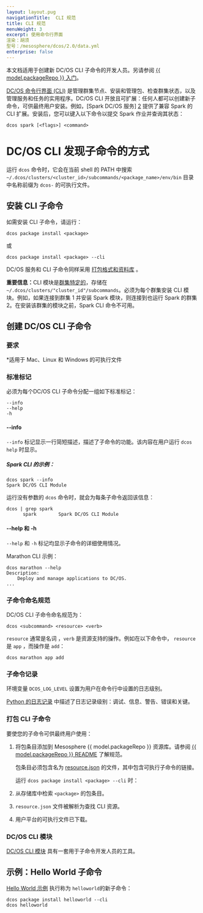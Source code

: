 ```yaml
---
layout: layout.pug
navigationTitle:  CLI 规范
title: CLI 规范
menuWeight: 3
excerpt: 使用命令行界面
渲染：胡须
型号：/mesosphere/dcos/2.0/data.yml
enterprise: false
---
```

本文档适用于创建新 DC/OS CLI 子命令的开发人员。另请参阅 [{{ model.packageRepo }} 入门][1]。

[DC/OS 命令行界面 (CLI)](/mesosphere/dcos/2.0/cli/) 是管理群集节点、安装和管理包、检查群集状态，以及管理服务和任务的实用程序。DC/OS CLI 开放且可扩展：任何人都可以创建新子命令，可供最终用户安装。例如，[Spark DC/OS 服务] [2] 提供了兼容 Spark 的 CLI 扩展。安装后，您可以键入以下命令以提交 Spark 作业并查询其状态：

    dcos spark [<flags>] <command>


# DC/OS CLI 发现子命令的方式

运行 `dcos` 命令时，它会在当前 shell 的 PATH 中搜索 `~/.dcos/clusters/<cluster_id>/subcommands/<package_name>/env/bin` 目录中名称前缀为 `dcos-` 的可执行文件。

## 安装 CLI 子命令

如需安装 CLI 子命令，请运行：

    dcos package install <package>

或

    dcos package install <package> --cli

DC/OS 服务和 CLI 子命令同样采用 [打包格式和资料库][11] 。

<p class="message--important"><strong>重要信息：</strong>CLI 模块是<a href="/mesosphere/dcos/2.0/administering-clusters/multiple-clusters/">群集特定的</a>，存储在 <code>~/.dcos/clusters/"cluster_id"/subcommands</code>。必须为每个群集安装 CLI 模块。例如，如果连接到群集 1 并安装 Spark 模块，则连接到也运行 Spark 的群集 2。在安装该群集的模块之前，Spark CLI 命令不可用。</p>

## 创建 DC/OS CLI 子命令

### 要求

*适用于 Mac、Linux 和 Windows 的可执行文件

### 标准标记
必须为每个DC/OS CLI 子命令分配一组如下标准标记：

```
--info
--help
-h
```

#### --info
`--info` 标记显示一行简短描述，描述了子命令的功能。该内容在用户运行 `dcos help` 时显示。


##### Spark CLI 的示例：

```
dcos spark --info
Spark DC/OS CLI Module
```

运行没有参数的 `dcos` 命令时，就会为每条子命令返回该信息：

```
dcos | grep spark
      spark        Spark DC/OS CLI Module
```

#### --help 和 -h
`--help` 和 `-h` 标记均显示子命令的详细使用情况。

Marathon CLI 示例：

```
dcos marathon --help
Description:
    Deploy and manage applications to DC/OS.
...
```

### 子命令命名规范
DC/OS CLI 子命令命名规范为：

    dcos <subcommand> <resource> <verb>

`resource` 通常是名词 ，`verb` 是资源支持的操作。例如在以下命令中， `resource` 是 `app` ，而操作是 `add`：

    dcos marathon app add

### 子命令记录
环境变量 `DCOS_LOG_LEVEL` 设置为用户在命令行中设置的日志级别。

[Python 的日志记录][7] 中描述了日志记录级别：调试、信息、警告、错误和关键。

### 打包 CLI 子命令

要使您的子命令可供最终用户使用：

1. 将包条目添加到 Mesosphere {{ model.packageRepo }} 资源库。请参阅 [{{ model.packageRepo }} README][9] 了解规范。

    包条目必须包含名为 [resource.json][10] 的文件，其中包含可执行子命令的链接。

    运行 `dcos package install <package> --cli` 时：

1. 从存储库中检索 `<package>` 的包条目。
2. `resource.json` 文件被解析为查找 CLI 资源。
3. 用户平台的可执行文件已下载。

### DC/OS CLI 模块

[DC/OS CLI 模块][8] 具有一套用于子命令开发人员的工具。


## 示例：Hello World 子命令

[Hello World 示例][3] 执行称为 `helloworld`的新子命令：

    dcos package install helloworld --cli
    dcos helloworld


[1]: https://github.com/mesosphere/universe/blob/version-3.x/docs/tutorial/GetStarted.md
[2]:https://github.com/mesosphere/spark-build
[3]: https://github.com/mesosphere/dcos-helloworld
[7]: https://docs.python.org/2/howto/logging.html#when-to-use-logging
[8]: https://github.com/dcos/dcos-cli
[9]: https://github.com/mesosphere/universe/blob/version-3.x/README.md
[10]: https://github.com/mesosphere/universe/blob/version-3.x/README.md#resourcejson
[11]: https://github.com/mesosphere/universe/blob/version-3.x/README.md
